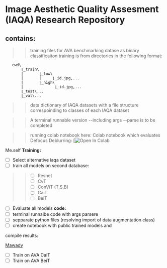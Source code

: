 # Image Aesthetic Quality Assesment (IAQA) Research Repository

## contains:
>> training files for AVA benchmarking datase as binary classificaiton
training is from directories in the following format:

```
   cwd\
       ⌊_train\
       |       ⌊_low\
       |       |     ⌊_id.jpg,...
       |       ⌊_high\
       |              ⌊_id.jpg,... 
       ⌊_test\...
       ⌊_val\...
```

>> data dictionary of IAQA datasets with a file structure correspoinding to classes of each IAQA dataset

>> A terminal runnable version --including args --parse is to be completed


>> running  colab notebook here:
>> Colab notebook which evaluates Defocus Deblurring: [![Open In Colab](https://colab.research.google.com/drive/1cwhu6qsGy0Pc3tnXWo82hq3uhV5-fTu-?usp=sharing)
 



Me.self
**Training:** 
- [ ] Select alternative iaqa dataset
- [ ] train all models on second database:
>> - [ ] Resnet
>> - [ ] CvT
>> - [ ] ConViT (T,S,B)
>> - [ ] CaiT
>> - [ ] BeiT
- [ ] Evaluate all models
**code:**
- [ ] terminal runnalbe code with args parsere
- [ ] sepparate python files (resolving import of data augmentation class) 
- [ ] create notebook with public trained models and 

compile results:


[Mawady](https://github.com/mawady)

- [ ] Train on AVA CaiT
- [ ] Train on AVA BeiT
